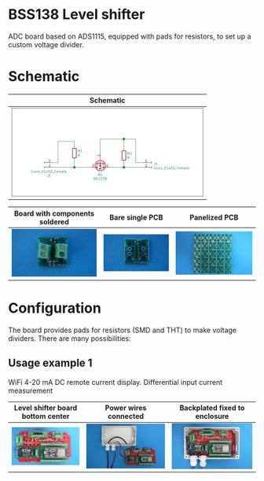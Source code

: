 
# BSS138 Level shifter

ADC board based on ADS1115, equipped with pads for resistors, to set up a custom voltage divider.

# Schematic

Schematic                                                                  |
---------------------------------------------------------------------------|
![](/d-electronics/d06/assets/img/schematic.png)|

Board with components soldered                                        |Bare single PCB|Panelized PCB|
---------------------------------------------------------------------------|---------------|-------------|
![](/d-electronics/d06/assets/img/solderedterminals.jpg)|![](/d-electronics/d06/assets/img/barepcb.jpg)|![](/d-electronics/d06/assets/img/panel.jpg)


# Configuration

The board provides pads for resistors (SMD and THT) to make voltage dividers. There are many possibilities:


## Usage example 1

WiFi 4-20 mA DC remote current display. Differential input current measurement

Level shifter board bottom center|Power wires connected|Backplated fixed to enclosure|
------------------|---------------------|-----------------------------|
![](/d-electronics/d05/assets/img/singlepoint.jpg)|![](/d-electronics/d05/assets/img/wiresconnection.jpg)|![](/d-electronics/d05/assets/img/boardfixed.jpg)|

